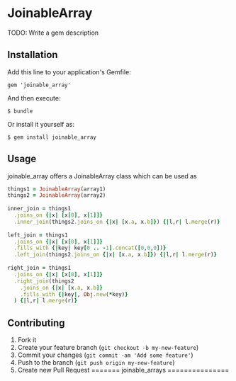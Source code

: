 # JoinableArray

TODO: Write a gem description

## Installation

Add this line to your application's Gemfile:

    gem 'joinable_array'

And then execute:

    $ bundle

Or install it yourself as:

    $ gem install joinable_array

## Usage

joinable_array offers a JoinableArray class which can be used as

```ruby
things1 = JoinableArray(array1)
things2 = JoinableArray(array2)
 
inner_join = things1
  .joins_on {|x| [x[0], x[1]]}
  .inner_join(things2.joins_on {|x| [x.a, x.b]}) {|l,r| l.merge(r)}
 
left_join = things1
  .joins_on {|x| [x[0], x[1]]}
  .fills_with {|key| key[0 .. -1].concat([0,0,0])}
  .left_join(things2.joins_on {|x| [x.a, x.b]}) {|l,r| l.merge(r)}
 
right_join = things1
  .joins_on {|x| [x[0], x[1]]}
  .right_join(things2
    .joins_on {|x| [x.a, x.b]}
    .fills_with {|key|, Obj.new(*key)}
  ) {|l,r| l.merge(r)}
```

## Contributing

1. Fork it
2. Create your feature branch (`git checkout -b my-new-feature`)
3. Commit your changes (`git commit -am 'Add some feature'`)
4. Push to the branch (`git push origin my-new-feature`)
5. Create new Pull Request
=======
joinable_arrays
===============
